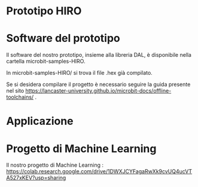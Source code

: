 # Prototipo HIRO

# Software del prototipo
Il software del nostro prototipo, insieme alla libreria DAL, è disponibile nella cartella microbit-samples-HIRO. <p>
In microbit-samples-HIRO/ si trova il file .hex già compilato. <p>
Se si desidera compilare il progetto è necessario seguire la guida presente nel sito https://lancaster-university.github.io/microbit-docs/offline-toolchains/ .

# Applicazione

# Progetto di Machine Learning
Il nostro progetto di Machine Learning : https://colab.research.google.com/drive/1DWXJCYFagaRwXk9cvUQ4ucVTA527xKEV?usp=sharing <p>


